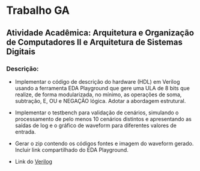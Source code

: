 # Trabalho GA 

## Atividade Acadêmica: Arquitetura e Organização de Computadores II e Arquitetura de Sistemas Digitais

### Descrição:
* Implementar o código de descrição do hardware (HDL) em Verilog usando a ferramenta EDA Playground que gere uma ULA de 8 bits que realize, de forma modularizada, no mínimo, as operações de soma,
subtração, E, OU e NEGAÇÃO lógica. Adotar a abordagem estrutural.
* Implementar o testbench para validação de cenários, simulando o processamento de pelo menos 10 cenários distintos e apresentando as saídas de log e o gráfico de waveform para diferentes valores de
entrada.
* Gerar o zip contendo os códigos fontes e imagem do waveform gerado. Incluir link compartilhado do EDA Playground.

* Link do [Verilog](https://www.edaplayground.com/)
